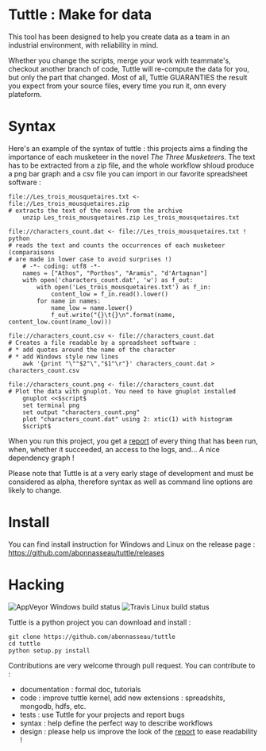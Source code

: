 # Tuttle : Make for data


This tool has been designed to help you create data as a team in an industrial environment, with reliability in mind.

Whether you change the scripts, merge your work with teammate's, checkout another branch of code, Tuttle will re-compute the data for you, but only the part that changed.
Most of all, Tuttle GUARANTIES the result you expect from your source files, every time you run it, onn every plateform.


# Syntax

Here's an example of the syntax of tuttle : this projects aims a finding the importance of
each musketeer in the novel *The Three Musketeers*. The text has to be extracted from a zip file,
and the whole workflow shloud produce a png bar graph and a csv file you can import in our favorite
spreadsheet software :

    file://Les_trois_mousquetaires.txt <- file://Les_trois_mousquetaires.zip
    # extracts the text of the novel from the archive
        unzip Les_trois_mousquetaires.zip Les_trois_mousquetaires.txt

    file://characters_count.dat <- file://Les_trois_mousquetaires.txt ! python
    # reads the text and counts the occurrences of each musketeer (comparaisons
    # are made in lower case to avoid surprises !)
        # -*- coding: utf8 -*-
        names = ["Athos", "Porthos", "Aramis", "d'Artagnan"]
        with open('characters_count.dat', 'w') as f_out:
            with open('Les_trois_mousquetaires.txt') as f_in:
                content_low = f_in.read().lower()
            for name in names:
                name_low = name.lower()
                f_out.write("{}\t{}\n".format(name, content_low.count(name_low)))

    file://characters_count.csv <- file://characters_count.dat
    # Creates a file readable by a spreadsheet software :
    # * add quotes around the name of the character
    # * add Windows style new lines
        awk '{print "\""$2"\","$1"\r"}' characters_count.dat > characters_count.csv

    file://characters_count.png <- file://characters_count.dat
    # Plot the data with gnuplot. You need to have gnuplot installed
        gnuplot <<$script$
        set terminal png
        set output "characters_count.png"
        plot "characters_count.dat" using 2: xtic(1) with histogram
        $script$


When you run this project, you get a [report](http://abonnasseau.github.io/tuttle/docs/demo/tuttle_report.html) of every
thing that has been run, when, whether it succeeded, an access to the logs, and... A nice dependency graph !

Please note that Tuttle is at a very early stage of development and must be considered as alpha, therefore syntax as
well as command line options are likely to change.


# Install
You can find install instruction for Windows and Linux on the release page :
https://github.com/abonnasseau/tuttle/releases


# Hacking
![AppVeyor Windows build status](https://ci.appveyor.com/api/projects/status/github/abonnasseau/tuttle)
![Travis Linux build status](https://travis-ci.org/abonnasseau/tuttle.png)

Tuttle is a python project you can download and install :

    git clone https://github.com/abonnasseau/tuttle
    cd tuttle
    python setup.py install


Contributions are very welcome through pull request. You can contribute to :
* documentation : formal doc, tutorials
* code : improve tuttle kernel, add new extensions : spreadshits, mongodb, hdfs, etc.
* tests : use Tuttle for your projects and report bugs
* syntax : help define the perfect way to describe workflows
* design : please help us improve the look of the [report](http://abonnasseau.github.io/tuttle/docs/demo/tuttle_report.html) to ease readability !
